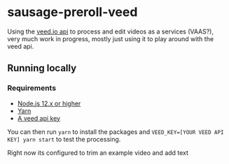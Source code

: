 # sausage-preroll-veed

Using the [veed.io api](https://www.veed.io/api) to process and edit videos as a services (VAAS?), very much work in progress, mostly just using it to play around with the veed api.

## Running locally

### Requirements

- [Node.js 12.x or higher](https://nodejs.org/en/)
- [Yarn](https://yarnpkg.com/en/)
- [A veed api key](https://www.veed.io/api)

You can then run `yarn` to install the packages and `VEED_KEY=[YOUR VEED API KEY] yarn start` to test the processing.

Right now its configured to trim an example video and add text
